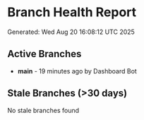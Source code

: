 # Branch Health Report
Generated: Wed Aug 20 16:08:12 UTC 2025

## Active Branches
- **main** - 19 minutes ago by Dashboard Bot

## Stale Branches (>30 days)
No stale branches found
